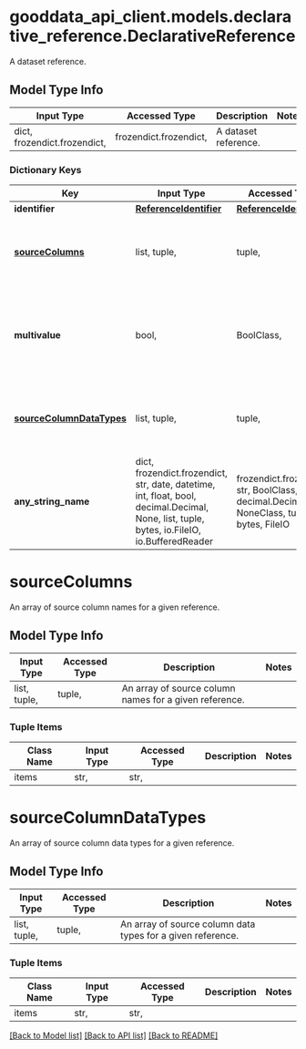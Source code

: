 # gooddata_api_client.models.declarative_reference.DeclarativeReference

A dataset reference.

## Model Type Info
Input Type | Accessed Type | Description | Notes
------------ | ------------- | ------------- | -------------
dict, frozendict.frozendict,  | frozendict.frozendict,  | A dataset reference. | 

### Dictionary Keys
Key | Input Type | Accessed Type | Description | Notes
------------ | ------------- | ------------- | ------------- | -------------
**identifier** | [**ReferenceIdentifier**](ReferenceIdentifier.md) | [**ReferenceIdentifier**](ReferenceIdentifier.md) |  | 
**[sourceColumns](#sourceColumns)** | list, tuple,  | tuple,  | An array of source column names for a given reference. | 
**multivalue** | bool,  | BoolClass,  | The multi-value flag enables many-to-many cardinality for references. | 
**[sourceColumnDataTypes](#sourceColumnDataTypes)** | list, tuple,  | tuple,  | An array of source column data types for a given reference. | [optional] 
**any_string_name** | dict, frozendict.frozendict, str, date, datetime, int, float, bool, decimal.Decimal, None, list, tuple, bytes, io.FileIO, io.BufferedReader | frozendict.frozendict, str, BoolClass, decimal.Decimal, NoneClass, tuple, bytes, FileIO | any string name can be used but the value must be the correct type | [optional]

# sourceColumns

An array of source column names for a given reference.

## Model Type Info
Input Type | Accessed Type | Description | Notes
------------ | ------------- | ------------- | -------------
list, tuple,  | tuple,  | An array of source column names for a given reference. | 

### Tuple Items
Class Name | Input Type | Accessed Type | Description | Notes
------------- | ------------- | ------------- | ------------- | -------------
items | str,  | str,  |  | 

# sourceColumnDataTypes

An array of source column data types for a given reference.

## Model Type Info
Input Type | Accessed Type | Description | Notes
------------ | ------------- | ------------- | -------------
list, tuple,  | tuple,  | An array of source column data types for a given reference. | 

### Tuple Items
Class Name | Input Type | Accessed Type | Description | Notes
------------- | ------------- | ------------- | ------------- | -------------
items | str,  | str,  |  | 

[[Back to Model list]](../../README.md#documentation-for-models) [[Back to API list]](../../README.md#documentation-for-api-endpoints) [[Back to README]](../../README.md)
